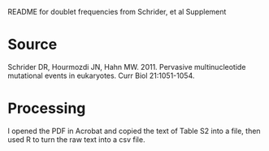 README for doublet frequencies from Schrider, et al Supplement 

# Source 

Schrider DR, Hourmozdi JN, Hahn MW. 2011. Pervasive multinucleotide mutational events in eukaryotes. Curr Biol 21:1051-1054.

# Processing

I opened the PDF in Acrobat and copied the text of Table S2 into a file, then used R to turn the raw text into a csv file.  